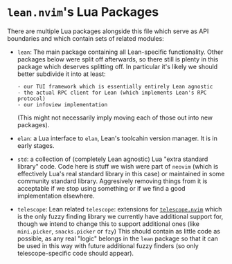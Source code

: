 # `lean.nvim`'s Lua Packages

There are multiple Lua packages alongside this file which serve as API boundaries and which contain sets of related modules:

* `lean`: The main package containing all Lean-specific functionality.
  Other packages below were split off afterwards, so there still is plenty in this package which deserves splitting off.
  In particular it's likely we should better subdivide it into at least:

      - our TUI framework which is essentially entirely Lean agnostic
      - the actual RPC client for Lean (which implements Lean's RPC protocol)
      - our infoview implementation

  (This might not necessarily imply moving each of those out into new packages).
* `elan`: a Lua interface to `elan`, Lean's toolcahin version manager.
  It is in early stages.
* `std`: a collection of (completely Lean agnostic) Lua "extra standard library" code.
  Code here is stuff we wish were part of `neovim` (which is effectively Lua's real standard library in this case) or maintained in some community standard library.
  Aggresively removing things from it is acceptable if we stop using something or if we find a good implementation elsewhere.
* `telescope`: Lean related `telescope`: extensions for [`telescope.nvim`](https://github.com/nvim-telescope/telescope.nvim) which is the only fuzzy finding library we currently have additional support for, though we intend to change this to support additional ones (like `mini.picker`, `snacks.picker` or `fzy`)
  This should contain as little code as possible, as any real "logic" belongs in the `lean` package so that it can be used in this way with future additional fuzzy finders (so only telescope-specific code should appear).
